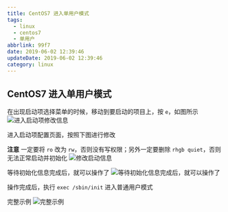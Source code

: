 ```yaml
---
title: CentOS7 进入单用户模式
tags:
  - linux
  - centos7
  - 单用户
abbrlink: 99f7
date: 2019-06-02 12:39:46
updateDate: 2019-06-02 12:39:46
category: linux
---
```


## CentOS7 进入单用户模式

在出现启动项选择菜单的时候，移动到要启动的项目上，按 `e`，如图所示
![进入启动项修改信息](https://public-links.todu.top/1559449263.png?imageMogr2/thumbnail/!100p)

进入启动项配置页面，按照下图进行修改

**注意** 一定要将 `ro` 改为 `rw`，否则没有写权限；另外一定要删除 `rhgb quiet`，否则无法正常启动并初始化
![修改启动信息](https://public-links.todu.top/1559450983.png?imageMogr2/thumbnail/!100p)

等待初始化信息完成后，就可以操作了
![等待初始化信息完成后，就可以操作了](https://public-links.todu.top/1559451110.png?imageMogr2/thumbnail/!100p)

操作完成后，执行 `exec /sbin/init` 进入普通用户模式

完整示例
![完整示例](https://public-links.todu.top/2019-06-02%2012.33.01.gif?imageMogr2/thumbnail/!10p)
